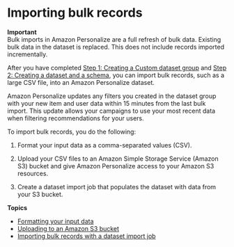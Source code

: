 # Importing bulk records<a name="bulk-data-import"></a>

**Important**  
Bulk imports in Amazon Personalize are a full refresh of bulk data\. Existing bulk data in the dataset is replaced\. This does not include records imported incrementally\.

 After you have completed [Step 1: Creating a Custom dataset group](data-prep-ds-group.md) and [Step 2: Creating a dataset and a schema](data-prep-creating-datasets.md), you can import bulk records, such as a large CSV file, into an Amazon Personalize dataset\.

Amazon Personalize updates any filters you created in the dataset group with your new item and user data within 15 minutes from the last bulk import\. This update allows your campaigns to use your most recent data when filtering recommendations for your users\. 

To import bulk records, you do the following:

1. Format your input data as a comma\-separated values \(CSV\)\.

1. Upload your CSV files to an Amazon Simple Storage Service \(Amazon S3\) bucket and give Amazon Personalize access to your Amazon S3 resources\.

1. Create a dataset import job that populates the dataset with data from your S3 bucket\.

**Topics**
+ [Formatting your input data](data-prep-formatting.md)
+ [Uploading to an Amazon S3 bucket](data-prep-upload-s3.md)
+ [Importing bulk records with a dataset import job](bulk-data-import-step.md)